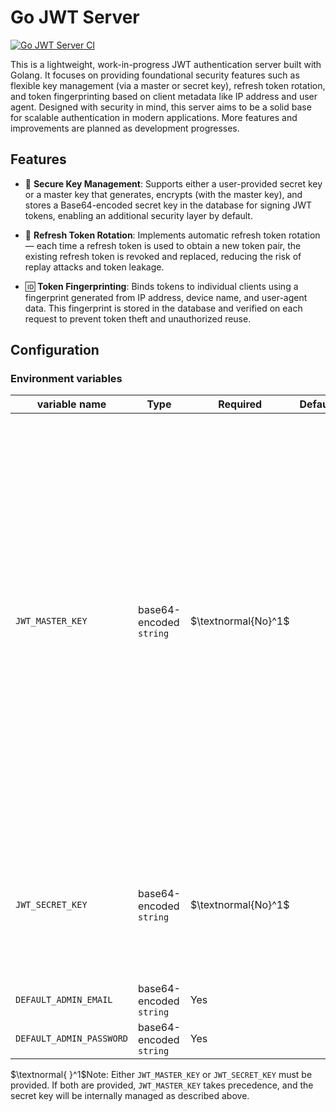 # Go JWT Server

[![Go JWT Server CI](https://github.com/spdeepak/go-jwt-server/actions/workflows/go.yml/badge.svg)](https://github.com/spdeepak/go-jwt-server/actions/workflows/go.yml)

This is a lightweight, work-in-progress JWT authentication server built with Golang. It focuses on providing
foundational security features such as flexible key management (via a master or secret key), refresh token rotation, and
token fingerprinting based on client metadata like IP address and user agent. Designed with security in mind, this
server aims to be a solid base for scalable authentication in modern applications. More features and improvements are
planned as development progresses.

## Features

* 🔐 **Secure Key Management**: Supports either a user-provided secret key or a master key that generates, encrypts (with
  the master key), and stores a Base64-encoded secret key in the database for signing JWT tokens, enabling an additional
  security layer by default.

* 🔁 **Refresh Token Rotation**: Implements automatic refresh token rotation — each time a refresh token is used to
  obtain a new token pair, the existing refresh token is revoked and replaced, reducing the risk of replay attacks and
  token leakage.

* 🆔 **Token Fingerprinting**: Binds tokens to individual clients using a fingerprint generated from IP address, device
  name, and user-agent data. This fingerprint is stored in the database and verified on each request to prevent token
  theft and unauthorized reuse.

## Configuration

### Environment variables

| variable name            | Type                    | Required            | Default | Description                                                                                                                                                                                                                                                                                                                                                                                                                          |
|--------------------------|-------------------------|---------------------|---------|--------------------------------------------------------------------------------------------------------------------------------------------------------------------------------------------------------------------------------------------------------------------------------------------------------------------------------------------------------------------------------------------------------------------------------------|
| `JWT_MASTER_KEY`         | base64-encoded `string` | $\textnormal{No}^1$ |         | If provided, the server generates a secure random secret key internally, encrypts it using the decoded value of `JWT_MASTER_KEY`, and stores the encrypted key (base64-encoded) in the database. The decoded master key will be used at runtime to decrypt the stored secret and sign JWT tokens. This provides an extra layer of security by not storing the signing secret in plaintext. It should be 32 bytes long for `AES-256`. |
| `JWT_SECRET_KEY`         | base64-encoded `string` | $\textnormal{No}^1$ |         | Used directly (after decoding) as the key to sign JWT tokens. Required if `JWT_MASTER_KEY` is not set. Ensure this key is strong and securely managed.                                                                                                                                                                                                                                                                               |
| `DEFAULT_ADMIN_EMAIL`    | base64-encoded `string` | Yes                 |         |                                                                                                                                                                                                                                                                                                                                                                                                                                      |
| `DEFAULT_ADMIN_PASSWORD` | base64-encoded `string` | Yes                 |         |                                                                                                                                                                                                                                                                                                                                                                                                                                      |

$\textnormal{ }^1$Note: Either `JWT_MASTER_KEY` or `JWT_SECRET_KEY` must be provided. If both are provided, `JWT_MASTER_KEY` takes
precedence, and the secret key will be internally managed as described above.
